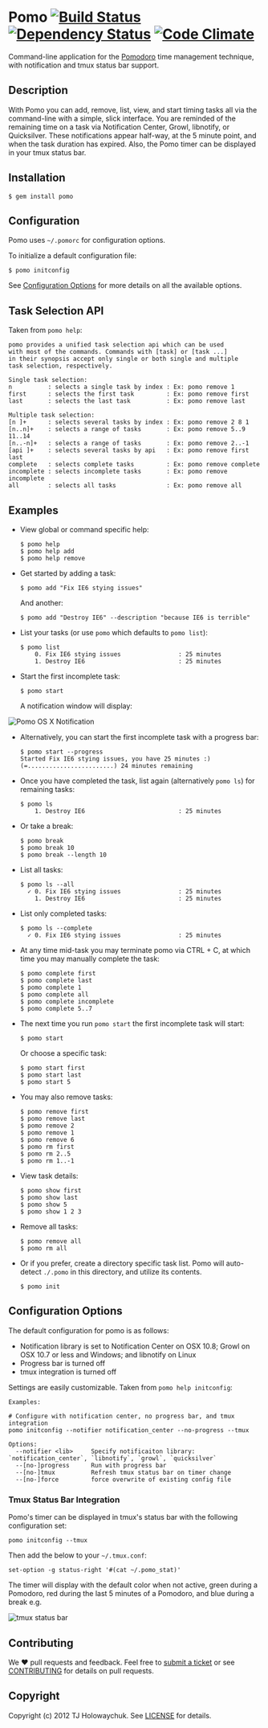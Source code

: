# Pomo [![Build Status](https://travis-ci.org/tj/pomo.svg?branch=master)](https://travis-ci.org/tj/pomo) [![Dependency Status](https://gemnasium.com/visionmedia/pomo.png)](https://gemnasium.com/visionmedia/pomo) [![Code Climate](https://codeclimate.com/github/visionmedia/pomo.png)](https://codeclimate.com/github/visionmedia/pomo)

Command-line application for the [Pomodoro](http://www.pomodorotechnique.com/)
time management technique, with notification and tmux status bar support.

## Description

With Pomo you can add, remove, list, view, and start timing tasks all via the
command-line with a simple, slick interface. You are reminded of the remaining
time on a task via Notification Center, Growl, libnotify, or Quicksilver.
These notifications appear half-way, at the 5 minute point, and when the task
duration has expired. Also, the Pomo timer can be displayed in your tmux
status bar.

## Installation

    $ gem install pomo

## Configuration

Pomo uses `~/.pomorc` for configuration options.

To initialize a default configuration file:

    $ pomo initconfig

See [Configuration Options](#configuration-options) for more details on all the available options.

## Task Selection API

Taken from `pomo help`:

    pomo provides a unified task selection api which can be used
    with most of the commands. Commands with [task] or [task ...]
    in their synopsis accept only single or both single and multiple
    task selection, respectively.

    Single task selection:
    n          : selects a single task by index : Ex: pomo remove 1
    first      : selects the first task         : Ex: pomo remove first
    last       : selects the last task          : Ex: pomo remove last

    Multiple task selection:
    [n ]+      : selects several tasks by index : Ex: pomo remove 2 8 1
    [n..n]+    : selects a range of tasks       : Ex: pomo remove 5..9 11..14
    [n..-n]+   : selects a range of tasks       : Ex: pomo remove 2..-1
    [api ]+    : selects several tasks by api   : Ex: pomo remove first last
    complete   : selects complete tasks         : Ex: pomo remove complete
    incomplete : selects incomplete tasks       : Ex: pomo remove incomplete
    all        : selects all tasks              : Ex: pomo remove all

## Examples

  * View global or command specific help:

        $ pomo help
        $ pomo help add
        $ pomo help remove

  * Get started by adding a task:

        $ pomo add "Fix IE6 stying issues"

    And another:

        $ pomo add "Destroy IE6" --description "because IE6 is terrible"

  * List your tasks (or use `pomo` which defaults to `pomo list`):

        $ pomo list
            0. Fix IE6 stying issues                : 25 minutes
            1. Destroy IE6                          : 25 minutes

  * Start the first incomplete task:

        $ pomo start

    A notification window will display:

![Pomo OS X Notification](http://i.imgur.com/iEfdZ.png)

  * Alternatively, you can start the first incomplete task with a progress bar:

        $ pomo start --progress
        Started Fix IE6 stying issues, you have 25 minutes :)
        (=........................) 24 minutes remaining

  * Once you have completed the task, list again (alternatively `pomo ls`) for remaining tasks:

        $ pomo ls
            1. Destroy IE6                          : 25 minutes

  * Or take a break:

        $ pomo break
        $ pomo break 10
        $ pomo break --length 10

  * List all tasks:

        $ pomo ls --all
          ✓ 0. Fix IE6 stying issues                : 25 minutes
            1. Destroy IE6                          : 25 minutes

  * List only completed tasks:

        $ pomo ls --complete
          ✓ 0. Fix IE6 stying issues                : 25 minutes

  * At any time mid-task you may terminate pomo via CTRL + C, at which
    time you may manually complete the task:

        $ pomo complete first
        $ pomo complete last
        $ pomo complete 1
        $ pomo complete all
        $ pomo complete incomplete
        $ pomo complete 5..7

  * The next time you run `pomo start` the first incomplete task
    will start:

        $ pomo start

    Or choose a specific task:

        $ pomo start first
        $ pomo start last
        $ pomo start 5

  * You may also remove tasks:

        $ pomo remove first
        $ pomo remove last
        $ pomo remove 2
        $ pomo remove 1
        $ pomo remove 6
        $ pomo rm first
        $ pomo rm 2..5
        $ pomo rm 1..-1

  * View task details:

        $ pomo show first
        $ pomo show last
        $ pomo show 5
        $ pomo show 1 2 3

  * Remove all tasks:

        $ pomo remove all
        $ pomo rm all

  * Or if you prefer, create a directory specific task list. Pomo will
    auto-detect `./.pomo` in this directory, and utilize its contents.

        $ pomo init

## Configuration Options

The default configuration for pomo is as follows:

* Notification library is set to Notification Center on OSX 10.8; Growl on OSX
10.7 or less and Windows; and libnotify on Linux
* Progress bar is turned off
* tmux integration is turned off

Settings are easily customizable. Taken from `pomo help initconfig`:

    Examples:

    # Configure with notification center, no progress bar, and tmux integration
    pomo initconfig --notifier notification_center --no-progress --tmux

    Options:
      --notifier <lib>     Specify notificaiton library: `notification_center`, `libnotify`, `growl`, `quicksilver`
      --[no-]progress      Run with progress bar
      --[no-]tmux          Refresh tmux status bar on timer change
      --[no-]force         force overwrite of existing config file

### Tmux Status Bar Integration

Pomo's timer can be displayed in tmux's status bar with the following
configuration set:

    pomo initconfig --tmux

Then add the below to your `~/.tmux.conf`:

    set-option -g status-right '#(cat ~/.pomo_stat)'

The timer will display with the default color when not active,
green during a Pomodoro, red during the last 5 minutes of a Pomodoro,
and blue during a break e.g.

![tmux status bar](http://i.imgur.com/uIzM3.png)

## Contributing

We :heart: pull requests and feedback. Feel free to
[submit a ticket](https://github.com/visionmedia/pomo/issues) or see
[CONTRIBUTING](CONTRIBUTING.md)
for details on pull requests.

## Copyright

Copyright (c) 2012 TJ Holowaychuk. See
[LICENSE](LICENSE.md)
for details.
